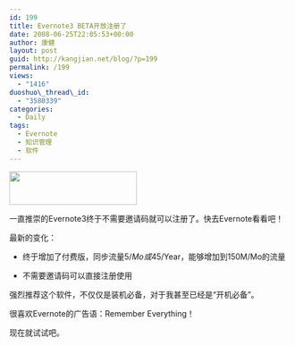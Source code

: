 ```yaml
---
id: 199
title: Evernote3 BETA开放注册了
date: 2008-06-25T22:05:53+00:00
author: 康健
layout: post
guid: http://kangjian.net/blog/?p=199
permalink: /199
views:
  - "1416"
duoshuo\_thread\_id:
  - "3580339"
categories:
  - Daily
tags:
  - Evernote
  - 知识管理
  - 软件
---
```

<img class="alignnone" title="evernote" src="http://www.evernote.com/about/img/logo.gif" alt="" width="228" height="60" />

一直推崇的Evernote3终于不需要邀请码就可以注册了。快去Evernote看看吧！

最新的变化：

* 终于增加了付费版，同步流量$5/Mo或$45/Year，能够增加到150M/Mo的流量

* 不需要邀请码可以直接注册使用

强烈推荐这个软件，不仅仅是装机必备，对于我甚至已经是“开机必备”。

很喜欢Evernote的广告语：Remember Everything！

现在就试试吧。